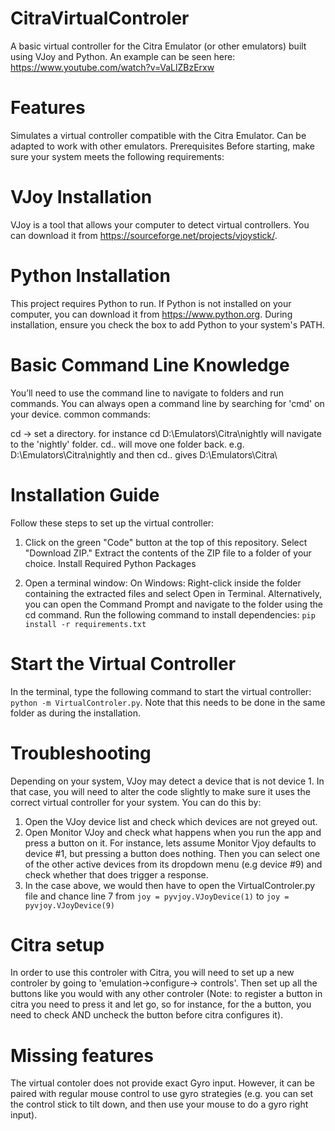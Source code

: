 # CitraVirtualControler
A basic virtual controller for the Citra Emulator (or other emulators) built using VJoy and Python. An example can be seen here: https://www.youtube.com/watch?v=VaLlZBzErxw

# Features
Simulates a virtual controller compatible with the Citra Emulator.
Can be adapted to work with other emulators.
Prerequisites
Before starting, make sure your system meets the following requirements:

# VJoy Installation
VJoy is a tool that allows your computer to detect virtual controllers. You can download it from https://sourceforge.net/projects/vjoystick/.

# Python Installation

This project requires Python to run. If Python is not installed on your computer, you can download it from https://www.python.org.
During installation, ensure you check the box to add Python to your system's PATH.

# Basic Command Line Knowledge

You’ll need to use the command line to navigate to folders and run commands. You can always open a command line by searching for 'cmd' on your device. common commands:

cd -> set a directory. for instance cd D:\Emulators\Citra\nightly will navigate to the 'nightly' folder.
cd.. will move one folder back. e.g. D:\Emulators\Citra\nightly and then cd.. gives D:\Emulators\Citra\

# Installation Guide
Follow these steps to set up the virtual controller:

1. Click on the green "Code" button at the top of this repository.
Select "Download ZIP."
Extract the contents of the ZIP file to a folder of your choice.
Install Required Python Packages

2. Open a terminal window:
On Windows: Right-click inside the folder containing the extracted files and select Open in Terminal. Alternatively, you can open the Command Prompt and navigate to the folder using the cd command.
Run the following command to install dependencies:
`pip install -r requirements.txt`

# Start the Virtual Controller

In the terminal, type the following command to start the virtual controller:
`python -m VirtualControler.py`. Note that this needs to be done in the same folder as during the installation.

# Troubleshooting
Depending on your system, VJoy may detect a device that is not device 1. In that case, you will need to alter the code slightly to make sure it uses the correct virtual controller for your system.
You can do this by:

1. Open the VJoy device list and check which devices are not greyed out. 
2. Open Monitor VJoy and check what happens when you run the app and press a button on it. For instance, lets assume Monitor Vjoy defaults to device #1, but pressing a button does nothing. Then you can select one of the other active devices from its dropdown menu (e.g device #9) and check whether that does trigger a response.
3. In the case above, we would then have to open the VirtualControler.py file and chance line 7 from `joy = pyvjoy.VJoyDevice(1)` to `joy = pyvjoy.VJoyDevice(9)`

# Citra setup
In order to use this controler with Citra, you will need to set up a new controler by going to 'emulation->configure-> controls'. Then set up all the buttons like you would with any other controler (Note: to register a button in citra you need to press it and let go, so for instance, for the a button, you need to check AND uncheck the button before citra configures it).

# Missing features
The virtual contoler does not provide exact Gyro input. However, it can be paired with regular mouse control to use gyro strategies (e.g. you can set the control stick to tilt down, and then use your mouse to do a gyro right input).

